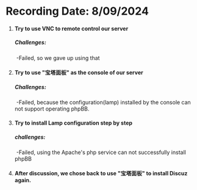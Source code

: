 # Recording Date: 8/09/2024

1. #### Try to use VNC to remote control our server

   ##### Challenges:

   ​	-Failed, so we gave up using that

2. #### Try to use "宝塔面板" as the console of our server

   ##### Challenges:

   ​	-Failed, because the configuration(lamp) installed by the console can not support operating phpBB.

3. #### Try to install Lamp configuration step by step

   ##### challenges:

   ​	-Failed, using the Apache's php service can not successfully install phpBB

4. #### After discussion, we chose back to use "宝塔面板" to install Discuz again.



